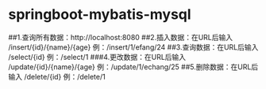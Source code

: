 # springboot-mybatis-mysql
##1.查询所有数据：http://localhost:8080
##2.插入数据：在URL后输入 /insert/{id}/{name}/{age} 例：/insert/1/efang/24
##3.查询数据：在URL后输入 /select/{id} 例：/select/1
###4.更改数据：在URL后输入 /update/{id}/{name}/{age} 例：/update/1/echang/25
##5.删除数据：在URL后输入 /delete/{id} 例：/delete/1